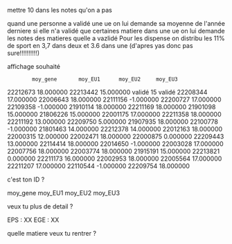 
mettre 10 dans les notes qu'on a pas


quand une personne a validé une ue on lui demande sa moyenne de l'année derniere
si elle n'a validé que certaines matiere dans une ue on lui demande les notes des matieres quelle a vazlidé
Pour les dispense on distribu les 11% de sport en 3,7 dans deux et 3.6 dans une (d'apres yas donc pas sure!!!!!!!!!!)



affichage souhaité

            moy_gene       moy_EU1      moy_EU2     moy_EU3  
22212673 18.000000
22213442 15.000000          validé          15          validé
22208344 17.000000
22006643 18.000000
22111156 -1.000000
22200727 17.000000
22109358 -1.000000
21910114 18.000000
22211169 18.000000
21901098 15.000000
21806226 15.000000
22001175 17.000000
22211358 18.000000
22211192 13.000000
22209750 5.000000
21907935 18.000000
22100778 -1.000000
21801463 14.000000
22212378 14.000000
22012163 18.000000
22000315 12.000000
22002471 18.000000
22000875 0.000000
22209443 13.000000
22114414 18.000000
22014650 -1.000000
22003028 17.000000
22007756 18.000000
22003774 18.000000
21915191 15.000000
22213821 0.000000
22211173 16.000000
22002953 18.000000
22005564 17.000000
22211207 17.000000
22110544 -1.000000
22209754 18.000000

c'est ton ID ?

moy_gene       moy_EU1      moy_EU2     moy_EU3  

veux tu plus de detail ?

EPS : XX EGE : XX 

quelle matiere veux tu rentrer ?